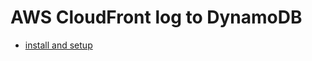 # AWS CloudFront log to DynamoDB

* [install and setup](https://ayashige.xyz/en/posts/2022-05-30-cloudfont-log-to-dynamodb/)
